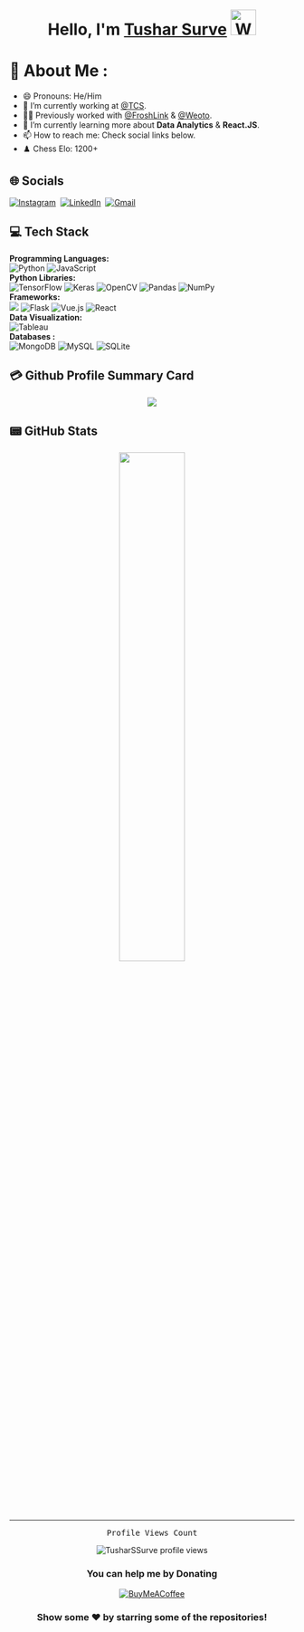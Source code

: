 <h1 align="center"> Hello, I'm <a href="https://tusharsurve.vercel.app/">Tushar Surve</a> <img src="https://raw.githubusercontent.com/nixin72/nixin72/master/wave.gif" 
         alt="Waving hand animated gif"
         height="45"
         width="45" /></h1> 

# 💫 About Me :
- 😄 Pronouns: He/Him
- 💼 I’m currently working at [@TCS](https://www.tcs.com/).
- 👨‍💼 Previously worked with [@FroshLink](https://www.linkedin.com/company/froshlink/about/) & [@Weoto](https://weoto.in).
- 🌱 I’m currently learning more about **Data Analytics** & **React.JS**.
- 📫 How to reach me: Check social links below.
- ♟️ Chess Elo: 1200+

## 🌐 Socials

  <a href="https://instagram.com/surve_tushar"><img src="https://img.shields.io/badge/Instagram-E4405F?&style=for-the-badge&logo=instagram&logoColor=white" alt="Instagram" /></a>&nbsp; 
  <a href="https://www.linkedin.com/in/surve-tushar/"><img src="https://img.shields.io/badge/linkedin-%230077B5.svg?&style=for-the-badge&logo=linkedin&logoColor=white" alt="LinkedIn" /></a>&nbsp; 
  <a href="mailto:ttusharsurve567@gmail.com"><img src="https://img.shields.io/badge/gmail-%23D14836.svg?&style=for-the-badge&logo=gmail&logoColor=white" alt="Gmail"/></a>


## 💻 Tech Stack
**Programming Languages:** <br/>
<img alt="Python" src="https://img.shields.io/badge/python%20-%2314354C.svg?&style=for-the-badge&logo=python&logoColor=white"/> <img alt="JavaScript" src="https://img.shields.io/badge/JavaScript-323330?style=for-the-badge&logo=javascript&logoColor=F7DF1E"/> 
<br/>
**Python Libraries:** <br/>
<img alt="TensorFlow" src="https://img.shields.io/badge/TensorFlow%20-%23FF6F00.svg?&style=for-the-badge&logo=TensorFlow&logoColor=white" /> <img alt="Keras" src="https://img.shields.io/badge/Keras%20-%23D00000.svg?&style=for-the-badge&logo=Keras&logoColor=white"/> <img alt="OpenCV" src="https://img.shields.io/badge/Opencv-black?style=for-the-badge&logo=opencv&logoColor=white" /> <img alt="Pandas" src="https://img.shields.io/badge/pandas%20-%23150458.svg?&style=for-the-badge&logo=pandas&logoColor=white" /> <img alt="NumPy" src="https://img.shields.io/badge/numpy%20-%23013243.svg?&style=for-the-badge&logo=numpy&logoColor=white" /> 
<br/>
**Frameworks:** <br/>
<img src="https://img.shields.io/badge/Flutter%20-%2302569B.svg?&style=for-the-badge&logo=Flutter&logoColor=white" /> <img alt="Flask" src="https://img.shields.io/badge/flask%20-%23000.svg?&style=for-the-badge&logo=flask&logoColor=white"/> ![Vue.js](https://img.shields.io/badge/vuejs-%2335495e.svg?style=for-the-badge&logo=vuedotjs&logoColor=%234FC08D) <img alt="React" src="https://img.shields.io/badge/React-20232A?style=for-the-badge&logo=react&logoColor=61DAFB"/> 
<br/>
**Data Visualization:** <br/>
<img alt="Tableau" src="https://img.shields.io/badge/Tableau-E97627?style=for-the-badge&logo=Tableau&logoColor=white"/>
<br/>
**Databases :** <br/>
<img alt="MongoDB" src ="https://img.shields.io/badge/MongoDB-%234ea94b.svg?&style=for-the-badge&logo=mongodb&logoColor=white"/> <img alt="MySQL" src="https://img.shields.io/badge/mysql-%2300f.svg?&style=for-the-badge&logo=mysql&logoColor=white"/> <img alt="SQLite" src="https://img.shields.io/badge/sqlite-%2307405e.svg?style=for-the-badge&logo=sqlite&logoColor=white"/>
<br/>

## 💳 Github Profile Summary Card
<p align="center">
  <img src="https://github-profile-summary-cards.vercel.app/api/cards/profile-details?username=TusharSSurve&theme=vue"/>
</p>

## 📟 GitHub Stats
<p align="center">
	<img width="48%" src="https://github-readme-stats.vercel.app/api?username=TusharSSurve&show_icons=true&theme=vue" />
</p>

---
<p align="center"> 
  <samp>
    Profile Views Count
  </samp>
</p>
<p align="center"> 
  <img src="https://profile-counter.glitch.me/TusharSSurve/count.svg" alt="TusharSSurve profile views" /> 
</p>

<div align="center">
  
  ### You can help me by Donating
  [![BuyMeACoffee](https://img.shields.io/badge/Buy%20Me%20a%20Coffee-ffdd00?style=for-the-badge&logo=buy-me-a-coffee&logoColor=black)](https://buymeacoffee.com/) 
</div>
<div align="center">
  
### Show some ❤️ by starring some of the repositories!

</div>
